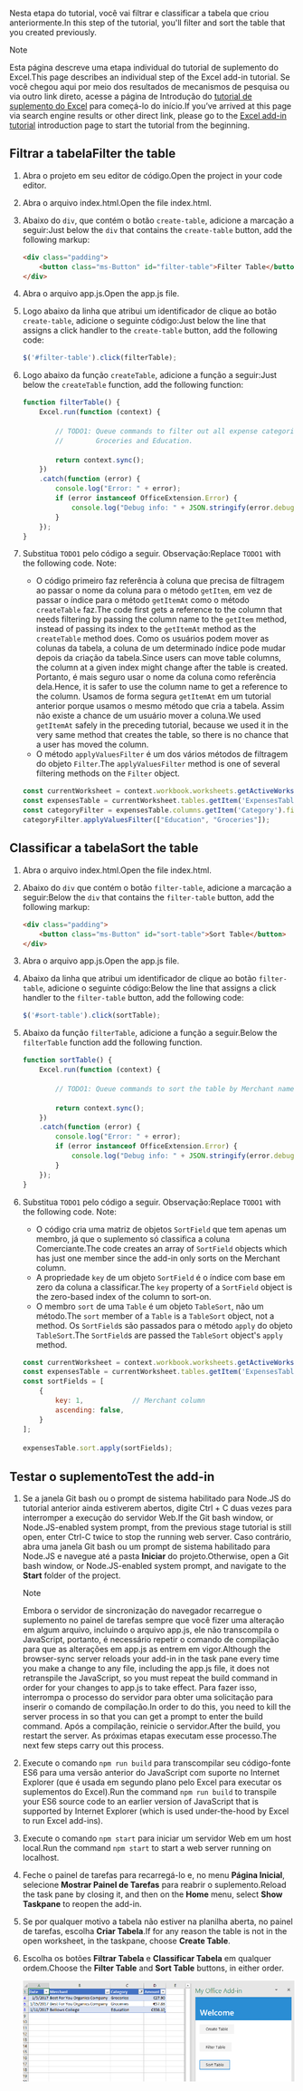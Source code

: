 <span data-ttu-id="94bc8-101">Nesta etapa do tutorial, você vai filtrar e classificar a tabela que criou anteriormente.</span><span class="sxs-lookup"><span data-stu-id="94bc8-101">In this step of the tutorial, you'll filter and sort the table that you created previously.</span></span>

> [!NOTE]
> <span data-ttu-id="94bc8-102">Esta página descreve uma etapa individual do tutorial de suplemento do Excel.</span><span class="sxs-lookup"><span data-stu-id="94bc8-102">This page describes an individual step of the Excel add-in tutorial.</span></span> <span data-ttu-id="94bc8-103">Se você chegou aqui por meio dos resultados de mecanismos de pesquisa ou via outro link direto, acesse a página de Introdução do [tutorial de suplemento do Excel](../tutorials/excel-tutorial.yml) para começá-lo do início.</span><span class="sxs-lookup"><span data-stu-id="94bc8-103">If you’ve arrived at this page via search engine results or other direct link, please go to the [Excel add-in tutorial](../tutorials/excel-tutorial.yml) introduction page to start the tutorial from the beginning.</span></span>

## <a name="filter-the-table"></a><span data-ttu-id="94bc8-104">Filtrar a tabela</span><span class="sxs-lookup"><span data-stu-id="94bc8-104">Filter the table</span></span>

1. <span data-ttu-id="94bc8-105">Abra o projeto em seu editor de código.</span><span class="sxs-lookup"><span data-stu-id="94bc8-105">Open the project in your code editor.</span></span>
2. <span data-ttu-id="94bc8-106">Abra o arquivo index.html.</span><span class="sxs-lookup"><span data-stu-id="94bc8-106">Open the file index.html.</span></span>
3. <span data-ttu-id="94bc8-107">Abaixo do `div`, que contém o botão `create-table`, adicione a marcação a seguir:</span><span class="sxs-lookup"><span data-stu-id="94bc8-107">Just below the `div` that contains the `create-table` button, add the following markup:</span></span>

    ```html
    <div class="padding">
        <button class="ms-Button" id="filter-table">Filter Table</button>
    </div>
    ```

4. <span data-ttu-id="94bc8-108">Abra o arquivo app.js.</span><span class="sxs-lookup"><span data-stu-id="94bc8-108">Open the app.js file.</span></span>

5. <span data-ttu-id="94bc8-109">Logo abaixo da linha que atribui um identificador de clique ao botão `create-table`, adicione o seguinte código:</span><span class="sxs-lookup"><span data-stu-id="94bc8-109">Just below the line that assigns a click handler to the `create-table` button, add the following code:</span></span>

    ```js
    $('#filter-table').click(filterTable);
    ```

6. <span data-ttu-id="94bc8-110">Logo abaixo da função `createTable`, adicione a função a seguir:</span><span class="sxs-lookup"><span data-stu-id="94bc8-110">Just below the `createTable` function, add the following function:</span></span>

    ```js
    function filterTable() {
        Excel.run(function (context) {

            // TODO1: Queue commands to filter out all expense categories except
            //        Groceries and Education.

            return context.sync();
        })
        .catch(function (error) {
            console.log("Error: " + error);
            if (error instanceof OfficeExtension.Error) {
                console.log("Debug info: " + JSON.stringify(error.debugInfo));
            }
        });
    }
    ```

7. <span data-ttu-id="94bc8-p102">Substitua `TODO1` pelo código a seguir. Observação:</span><span class="sxs-lookup"><span data-stu-id="94bc8-p102">Replace `TODO1` with the following code. Note:</span></span>
   - <span data-ttu-id="94bc8-113">O código primeiro faz referência à coluna que precisa de filtragem ao passar o nome da coluna para o método `getItem`, em vez de passar o índice para o método `getItemAt` como o método `createTable` faz.</span><span class="sxs-lookup"><span data-stu-id="94bc8-113">The code first gets a reference to the column that needs filtering by passing the column name to the `getItem` method, instead of passing its index to the `getItemAt` method as the `createTable` method does.</span></span> <span data-ttu-id="94bc8-114">Como os usuários podem mover as colunas da tabela, a coluna de um determinado índice pode mudar depois da criação da tabela.</span><span class="sxs-lookup"><span data-stu-id="94bc8-114">Since users can move table columns, the column at a given index might change after the table is created.</span></span> <span data-ttu-id="94bc8-115">Portanto, é mais seguro usar o nome da coluna como referência dela.</span><span class="sxs-lookup"><span data-stu-id="94bc8-115">Hence, it is safer to use the column name to get a reference to the column.</span></span> <span data-ttu-id="94bc8-116">Usamos de forma segura `getItemAt` em um tutorial anterior porque usamos o mesmo método que cria a tabela. Assim não existe a chance de um usuário mover a coluna.</span><span class="sxs-lookup"><span data-stu-id="94bc8-116">We used `getItemAt` safely in the preceding tutorial, because we used it in the very same method that creates the table, so there is no chance that a user has moved the column.</span></span>
   - <span data-ttu-id="94bc8-117">O método `applyValuesFilter` é um dos vários métodos de filtragem do objeto `Filter`.</span><span class="sxs-lookup"><span data-stu-id="94bc8-117">The `applyValuesFilter` method is one of several filtering methods on the `Filter` object.</span></span>

    ```js
    const currentWorksheet = context.workbook.worksheets.getActiveWorksheet();
    const expensesTable = currentWorksheet.tables.getItem('ExpensesTable');
    const categoryFilter = expensesTable.columns.getItem('Category').filter;
    categoryFilter.applyValuesFilter(["Education", "Groceries"]);
    ``` 

## <a name="sort-the-table"></a><span data-ttu-id="94bc8-118">Classificar a tabela</span><span class="sxs-lookup"><span data-stu-id="94bc8-118">Sort the table</span></span>

1. <span data-ttu-id="94bc8-119">Abra o arquivo index.html.</span><span class="sxs-lookup"><span data-stu-id="94bc8-119">Open the file index.html.</span></span>
2. <span data-ttu-id="94bc8-120">Abaixo do `div` que contém o botão `filter-table`, adicione a marcação a seguir:</span><span class="sxs-lookup"><span data-stu-id="94bc8-120">Below the `div` that contains the `filter-table` button, add the following markup:</span></span>

    ```html
    <div class="padding">
        <button class="ms-Button" id="sort-table">Sort Table</button>
    </div>
    ```

3. <span data-ttu-id="94bc8-121">Abra o arquivo app.js.</span><span class="sxs-lookup"><span data-stu-id="94bc8-121">Open the app.js file.</span></span>

4. <span data-ttu-id="94bc8-122">Abaixo da linha que atribui um identificador de clique ao botão `filter-table`, adicione o seguinte código:</span><span class="sxs-lookup"><span data-stu-id="94bc8-122">Below the line that assigns a click handler to the `filter-table` button, add the following code:</span></span>

    ```js
    $('#sort-table').click(sortTable);
    ```

5. <span data-ttu-id="94bc8-123">Abaixo da função `filterTable`, adicione a função a seguir.</span><span class="sxs-lookup"><span data-stu-id="94bc8-123">Below the `filterTable` function add the following function.</span></span>

    ```js
    function sortTable() {
        Excel.run(function (context) {

            // TODO1: Queue commands to sort the table by Merchant name.

            return context.sync();
        })
        .catch(function (error) {
            console.log("Error: " + error);
            if (error instanceof OfficeExtension.Error) {
                console.log("Debug info: " + JSON.stringify(error.debugInfo));
            }
        });
    }
    ```

7. <span data-ttu-id="94bc8-p104">Substitua `TODO1` pelo código a seguir. Observação:</span><span class="sxs-lookup"><span data-stu-id="94bc8-p104">Replace `TODO1` with the following code. Note:</span></span>
   - <span data-ttu-id="94bc8-126">O código cria uma matriz de objetos `SortField` que tem apenas um membro, já que o suplemento só classifica a coluna Comerciante.</span><span class="sxs-lookup"><span data-stu-id="94bc8-126">The code creates an array of `SortField` objects which has just one member since the add-in only sorts on the Merchant column.</span></span>
   - <span data-ttu-id="94bc8-127">A propriedade `key` de um objeto `SortField` é o índice com base em zero da coluna a classificar.</span><span class="sxs-lookup"><span data-stu-id="94bc8-127">The `key` property of a `SortField` object is the zero-based index of the column to sort-on.</span></span>
   - <span data-ttu-id="94bc8-128">O membro `sort` de uma `Table` é um objeto `TableSort`, não um método.</span><span class="sxs-lookup"><span data-stu-id="94bc8-128">The `sort` member of a `Table` is a `TableSort` object, not a method.</span></span> <span data-ttu-id="94bc8-129">Os `SortField`s são passados para o método `apply` do objeto `TableSort`.</span><span class="sxs-lookup"><span data-stu-id="94bc8-129">The `SortField`s are passed the `TableSort` object's `apply` method.</span></span>

    ```js
    const currentWorksheet = context.workbook.worksheets.getActiveWorksheet();
    const expensesTable = currentWorksheet.tables.getItem('ExpensesTable');
    const sortFields = [
        {
            key: 1,            // Merchant column
            ascending: false,
        }
    ];

    expensesTable.sort.apply(sortFields);
    ```

## <a name="test-the-add-in"></a><span data-ttu-id="94bc8-130">Testar o suplemento</span><span class="sxs-lookup"><span data-stu-id="94bc8-130">Test the add-in</span></span>

1. <span data-ttu-id="94bc8-131">Se a janela Git bash ou o prompt de sistema habilitado para Node.JS do tutorial anterior ainda estiverem abertos, digite Ctrl + C duas vezes para interromper a execução do servidor Web.</span><span class="sxs-lookup"><span data-stu-id="94bc8-131">If the Git bash window, or Node.JS-enabled system prompt, from the previous stage tutorial is still open, enter Ctrl-C twice to stop the running web server.</span></span> <span data-ttu-id="94bc8-132">Caso contrário, abra uma janela Git bash ou um prompt de sistema habilitado para Node.JS e navegue até a pasta **Iniciar** do projeto.</span><span class="sxs-lookup"><span data-stu-id="94bc8-132">Otherwise, open a Git bash window, or Node.JS-enabled system prompt, and navigate to the **Start** folder of the project.</span></span>

     > [!NOTE]
     > <span data-ttu-id="94bc8-133">Embora o servidor de sincronização do navegador recarregue o suplemento no painel de tarefas sempre que você fizer uma alteração em algum arquivo, incluindo o arquivo app.js, ele não transcompila o JavaScript, portanto, é necessário repetir o comando de compilação para que as alterações em app.js as entrem em vigor.</span><span class="sxs-lookup"><span data-stu-id="94bc8-133">Although the browser-sync server reloads your add-in in the task pane every time you make a change to any file, including the app.js file, it does not retranspile the JavaScript, so you must repeat the build command in order for your changes to app.js to take effect.</span></span> <span data-ttu-id="94bc8-134">Para fazer isso, interrompa o processo do servidor para obter uma solicitação para inserir o comando de compilação.</span><span class="sxs-lookup"><span data-stu-id="94bc8-134">In order to do this, you need to kill the server process in so that you can get a prompt to enter the build command.</span></span> <span data-ttu-id="94bc8-135">Após a compilação, reinicie o servidor.</span><span class="sxs-lookup"><span data-stu-id="94bc8-135">After the build, you restart the server.</span></span> <span data-ttu-id="94bc8-136">As próximas etapas executam esse processo.</span><span class="sxs-lookup"><span data-stu-id="94bc8-136">The next few steps carry out this process.</span></span>

1. <span data-ttu-id="94bc8-137">Execute o comando `npm run build` para transcompilar seu código-fonte ES6 para uma versão anterior do JavaScript com suporte no Internet Explorer (que é usada em segundo plano pelo Excel para executar os suplementos do Excel).</span><span class="sxs-lookup"><span data-stu-id="94bc8-137">Run the command `npm run build` to transpile your ES6 source code to an earlier version of JavaScript that is supported by Internet Explorer (which is used under-the-hood by Excel to run Excel add-ins).</span></span>
2. <span data-ttu-id="94bc8-138">Execute o comando `npm start` para iniciar um servidor Web em um host local.</span><span class="sxs-lookup"><span data-stu-id="94bc8-138">Run the command `npm start` to start a web server running on localhost.</span></span>
4. <span data-ttu-id="94bc8-139">Feche o painel de tarefas para recarregá-lo e, no menu **Página Inicial**, selecione **Mostrar Painel de Tarefas** para reabrir o suplemento.</span><span class="sxs-lookup"><span data-stu-id="94bc8-139">Reload the task pane by closing it, and then on the **Home** menu, select **Show Taskpane** to reopen the add-in.</span></span>
5. <span data-ttu-id="94bc8-140">Se por qualquer motivo a tabela não estiver na planilha aberta, no painel de tarefas, escolha **Criar Tabela**.</span><span class="sxs-lookup"><span data-stu-id="94bc8-140">If for any reason the table is not in the open worksheet, in the taskpane, choose **Create Table**.</span></span>
6. <span data-ttu-id="94bc8-141">Escolha os botões **Filtrar Tabela** e **Classificar Tabela** em qualquer ordem.</span><span class="sxs-lookup"><span data-stu-id="94bc8-141">Choose the **Filter Table** and **Sort Table** buttons, in either order.</span></span>

    ![Tutorial do Excel: filtrar e classificar tabela](../images/excel-tutorial-filter-and-sort-table.png)

